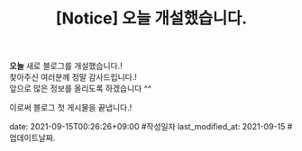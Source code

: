 ﻿---
title : "[Notice] 오늘 개설했습니다."
categories:
  - Main
tags:
  - Notice

last_modified_at: 2021-9-03 #업데이트날짜.
#toc: true
#toc_label: "안녕하세요"
#toc_sticky: true 고정할것인지?
# other options
---


**오늘** 새로 블로그를 개설했습니다.!   
찾아주신 여러분께 정말 감사드립니다.!   
앞으로 많은 정보를 올리도록 하겠습니다 ^^   
   
이로써 블로그 첫 게시물을 끝냅니다.!

date: 2021-09-15T00:26:26+09:00 #작성일자
last_modified_at: 2021-09-15 #업데이트날짜.